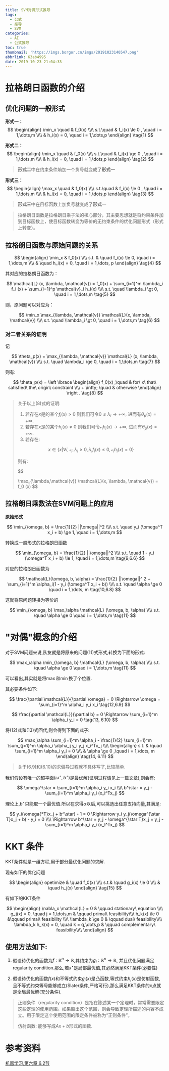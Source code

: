 ```yaml
---
title: SVM对偶形式推导
tags:
  - 公式
  - 推导
  - SVM
categories:
  - AI
  - 公式推导
toc: true
thumbnail: 'https://imgs.borgor.cn/imgs/20191023140547.png'
abbrlink: 63ab4995
date: 2019-10-23 21:04:33
---
```


# 拉格朗日函数的介绍

## 优化问题的一般形式

**形式一：**
$$
\begin{align}
\min_x \quad & f_0(x) \\\\
s.t.\quad & f_i(x) \le 0 , \quad i = 1,\dots,m \\\\
& h_i(x) = 0,  \quad i = 1,\dots,p
\end{align}
\tag{1}
$$

<!-- more -->

**形式二：**
$$
\begin{align}
\min_x \quad & f_0(x) \\\\
s.t.\quad & f_i(x) \ge 0 , \quad i = 1,\dots,m \\\\
& h_i(x) = 0,  \quad i = 1,\dots,p
\end{align}
\tag{2}
$$

> **形式二**中在约束条件熵加一个负号就变成了**形式一**

**形式三：**
$$
\begin{align}
\max_x \quad & f_0(x) \\\\
s.t.\quad & f_i(x) \le 0 , \quad i = 1,\dots,m \\\\
& h_i(x) = 0,  \quad i = 1,\dots,p 
\end{align}
\tag{3}
$$

> **形式三**中在目标函数上加负号就变成了**形式一**

> 拉格朗日函数是拉格朗日乘子法的核心部分，其主要思想就是将约束条件加到目标函数上，使目标函数转变为等价的无约束条件的优化问题形式（形式上转变）。

## 拉格朗日函数与原始问题的关系

$$
\begin{align}
\min_x & f_0(x) \\\\
s.t. & \quad f_i(x) \le 0, \quad i = 1,\dots,m \\\\
& \quad h_i(x) = 0, \quad i = 1,\dots, p
\end{align}
\tag{4}
$$

其对应的拉格朗日函数为：

$$
\mathcal{L} (x, \lambda, \mathcal{v}) = f_0(x) + \sum_{i=1}^m \lambda_i f_i (x) + \sum_{i=1}^p \mathcal{v}_i h_i(x) \\\\
s.t. \quad \lambda_i \gt 0, \quad i = 1,\dots,m
\tag{5}
$$

则，原问题可以对应为：

$$
\min_x \max_{\lambda, \mathcal{v}} \mathcal{L}(x, \lambda, \mathcal{v}) \\\\
s.t. \quad \lambda_i \gt 0, \quad i = 1,\dots,m
\tag{6}
$$

### 对二者关系的证明

记

$$
\theta_p(x) = \max_{\lambda, \mathcal{v}} \mathcal{L} (x, \lambda, \mathcal{v}) \\\\
 s.t. \quad \lambda_i \ge 0, \quad i = 1,\dots,m
 \tag{7}
$$

则有:

$$
\theta_p(x) = \left \lbrace
\begin{align}
f_0(x) ;\quad &  for\ x\ that\ satisfied\ the\ origin\ constraint
\\\\ + \infty; \quad & otherwise
\end{align}
\right .
\tag{8}
$$

> 关于以上$(8)$式的证明:
> 
> 1. 若存在$x$是的某个$f_i(x) \gt 0$ 则我们可令$0 \le \lambda_i \to + \infty$, 进而有$\theta_p(x) = + \infty$.
> 2. 若存在$x$是的某个$h_i(x) \ne 0$ 则我们可令$\mathcal{v}_i h_i(x) \to + \infty$, 进而有$\theta_p(x) = + \infty$.
> 3. 若存在:
> 
> $$
> x \in \lbrace x | \forall i, \mathcal{v}_i, \lambda_i \ge 0 , \lambda_i f_i(x) \le 0, \mathcal{v}_i h_i(x) = 0 \rbrace
> $$ 
> 
> 则有: 
> 
> $$
> 
> \max\_{\lambda,\mathcal{v}} \mathcal{L}(x, \lambda, \mathcal{v}) = f_0 (x)
> $$

## 拉格朗日乘数法在SVM问题上的应用

**原始形式**

$$
\min_{\omega, b} = \frac{1}{2} ||\omega||^2 \\\\
s.t. \quad y_i (\omega^T x_i + b) \ge 1, \quad i = 1,\dots,m 
$$

转换成一般形式的拉格朗日函数

$$
\min_{\omega, b} = \frac{1}{2} ||\omega||^2 \\\\
s.t. \quad 1 - y_i (\omega^T x_i + b) \le 1, \quad i = 1,\dots,m 
\tag{9,6.6}
$$

对应的拉格朗日函数为

$$
\mathcal{L}(\omega, b, \alpha) = \frac{1}{2} ||\omega||^ 2 + \sum_{i=1}^m \alpha_i(1 - y_i (\omega^T x_i + b)) \\\\
s.t. \quad \alpha \ge 0 \quad i = 1,\dots, m
\tag{10,6.8}
$$

这就将原问题转换为等价的

$$
\min_{\omega, b} \max_\alpha \mathcal{L} (\omega, b, \alpha) \\\\
s.t. \quad \alpha \ge 0 \quad i = 1,\dots,m
\tag{11}
$$

# "对偶"概念的介绍

对于SVM问题来说,队友就是将原来的问题$(11)$式形式,转换为下面的形式:

$$
\max_\alpha \min_{\omega, b}  \mathcal{L} (\omega, b, \alpha) \\\\
s.t. \quad \alpha \ge 0 \quad i = 1,\dots,m
\tag{11}
$$

可以看出,其实就是将$\max$和$\min$换了个位置.

其必要条件如下:

$$
\frac{\partial \mathcal{L}}{\partial \omega} = 0 \Rightarrow \omega = \sum_{i=1}^m \alpha_i y_i x_i
\tag{12,6.9}
$$

$$
\frac{\partial \mathcal{L}}{\partial b} = 0 \Rightarrow \sum_{i=1}^m \alpha_i y_i = 0
\tag{13, 6.10}
$$

将$(12)$式和$(13)$式回代,则会得到下面的式子:

$$
\max_\alpha \sum_{i=1}^m \alpha_i - \frac{1}{2} \sum_{i=1}^m \sum_{j=1}^m \alpha_i \alpha_j y_i y_j x_i^Tx_j \\\\
\begin{align}
s.t. & \quad \sum_{i=1}^m \alpha_i y_i = 0 \\\\  
& \alpha \ge 0 ,\quad i = 1,\dots, m
\end{align}
\tag{14, 6.11}
$$

> 关于$(6.9)$和$(6.10)$的求偏导过程就不具体写了,比较简单.

我们假设有唯一的超平面$(\omega^\star, b^\star)$是最优解(证明过程请见上一篇文章),则会有:

$$
\omega^\star = \sum_{i=1}^m \alpha_i y_i x_i \\\\
b^\star = y_j - \sum_{i=1}^m \alpha_i y_i (x_i^Tx_j)
$$

理论上,$b^\star$只能取一个最优值.所以在求得$\alpha$以后,可以挑选出任意支持向量,其满足:

$$
y_i(\omega{*T}x_j + b^\star) - 1 = 0 \Rightarrow y_i y_j(\omega^{\star T}x_j + b) - y_i = 0 \\\\
\Rightarrow b^\star = y_j - \omega^{\star T}x_j = y_j - \sum_{i=1}^m \alpha_i y_i (x_I^Tx_j)
$$

# KKT 条件

KKT条件就是一组方程,用于部分最优化问题的求解.

现有如下的优化问题

$$
\begin{align}
 opetimize & \quad f_0(x)  \\\\
 s.t.& \quad g_i(x) \le 0 \\\\
 & \quad h_j(x)
\end{align}
\tag{15}
$$

有如下的KKT条件

$$
\begin{align}
\nabla_x \mathcal{L} = 0 & \qquad stationary\ equation \\\\ 
g_j(x) = 0, \quad j = 1,\dots,m & \qquad primal\ feasibility\\\\
h_k(x) \le 0 &\qquad primal\ feasibility \\\\
\lambda_k \ge 0 & \qquad dual\ feasibility\\\\
\lambda_k h_k(x) = 0, \quad k = q,\dots,p & \qquad complementary\ feasibility\\\\
\end{align}
$$

## 使用方法如下:

1. 假设待优化的函数为$f: \mathbb{R}^n \to \mathbb{R}$,其约束为$g_i:\mathbb{R}^n \to \mathbb{R}$, 并且优化问题满足regularity condition.那么,若$x^\star$是局部最优值,其必然满足KKT条件(必要性)

2. 假设待优化的函数$f(x)$和不等式约束$g_i(x)$是凸函数,等式约束$h_i(x)$是仿射函数,且不等式约束等号能够成立(Slater条件,严格可行),那么满足KKT条件的$x$点就是全局最优解(充分条件).

> 正则条件（regularity condition）是指在陈述某一个定理时，常常需要限定这些定理的使用范围。如果超出这个范围，则会导致定理所描述的内容不成立。用于限定这个使用范围的限定条件被称为“正则条件”。
> 
> 仿射函数: 能够写成$\mathit{Ax}+b$形式的函数.

# 参考资料

[机器学习,第六章.6.2节](https://book.douban.com/subject/26708119/)
